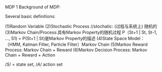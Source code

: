 MDP 1 Background of MDP:

Several basic definitions:

(1)Random Variable
(2)Stochastic Process  //stochatic: (过程与系统上) 随机的
(3)Markov Chain/Process:具有Markov Property的随机过程  P（St+1 | St, St-1, ..., S1) = P(St+1 | St)是Markov Property的描述
(4)State Space Model：（HMM, Kalman Filter, Particle Filter）Markov Chain
(5)Markov Reward Process: Markov Chain + Reward
(6)Markov Decision Process: Markov Chain + Reward + Action

/*S*/ = state set, /*A*/ action set
